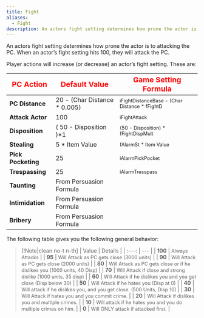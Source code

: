 ```yaml
---
title: Fight
aliases:
  - Fight
description: An actors fight setting determines how prone the actor is to attacking the PC.
---
```

An actors fight setting determines how prone the actor is to attacking the PC. When an actor’s fight setting hits 100, they will attack the PC.

Player actions will increase (or decrease) an actor’s fight setting. These are:

| **<span style="color:red;font-size:1.2rem;">PC Action</span>** | **<span style="color:red;font-size:1.2rem;">Default Value</span>** | **<span style="color:red;font-size:1.2rem;">Game Setting Formula</span>**            |
| -------------------------------------------------------------- | ------------------------------------------------------------------ | ------------------------------------------------------------------------------------ |
| **PC Distance**                                                | &#50;0 - (Char Distance \* 0.005)                                  | <span style="font-size:0.8rem">iFightDistanceBase - (Char Distance \* fFightD</span> |
| **Attack Actor**                                               | &#49;00                                                            | <span style="font-size:0.8rem">iFightAttack</span>                                   |
| **Disposition**                                                | ( 50 - Disposition )\*1                                            | <span style="font-size:0.8rem">(50 - Disposition) \* fFightDispMult</span>           |
| **Stealing**                                                   | &#53; \* Item Value                                                | <span style="font-size:0.8rem">fAlarmSt \* Item Value</span>                         |
| **Pick Pocketing**                                             | &#50;5                                                             | <span style="font-size:0.8rem">iAlarmPickPocket</span>                               |
| **Trespassing**                                                | &#50;5                                                             | <span style="font-size:0.8rem">iAlarmTresspass</span>                                |
| **Taunting**                                                   | From Persuasion Formula                                            |                                                                                      |
| **Intimidation**                                               | From Persuasion Formula                                            |                                                                                      |
| **Bribery**                                                    | From Persuasion Formula                                            |                                                                                      |

The following table gives you the following general behavior:

> [!Note|clean no-t n-th]
> | Value | Details |
> | :---: | --- |
> | **100** | <span style="font-size:0.8rem">Always Attacks</span> |
> | **95** | <span style="font-size:0.8rem">Will Attack as PC gets close (3000 units)</span> |
> | **90** | <span style="font-size:0.8rem">Will Attack as PC gets close (2000 units)</span> |
> | **80** | <span style="font-size:0.8rem">Will Attack as PC gets close or if he dislikes you (1000 units, 40 Disp)</span> |
> | **70** | <span style="font-size:0.8rem">Will Attack if close and strong dislike (1000 units, 35 disp)</span> |
> | **60** | <span style="font-size:0.8rem">Will Attack if he dislikes you and you get close (Disp below 30)</span> |
> | **50** | <span style="font-size:0.8rem">Will Attack if he hates you (Disp at 0)</span> |
> | **40** | <span style="font-size:0.8rem">Will attack if he dislikes you, and you get close. (500 Units, Disp 10)</span> |
> | **30** | <span style="font-size:0.8rem">Will Attack if hates you and you commit crime.</span> |
> | **20** | <span style="font-size:0.8rem">Will Attack if dislikes you and multiple crimes.</span> |
> | **10** | <span style="font-size:0.8rem">Will attack if he hates you and you do multiple crimes on him.</span> |
> | **0** | <span style="font-size:0.8rem">Will ONLY attack if attacked first.</span> |

